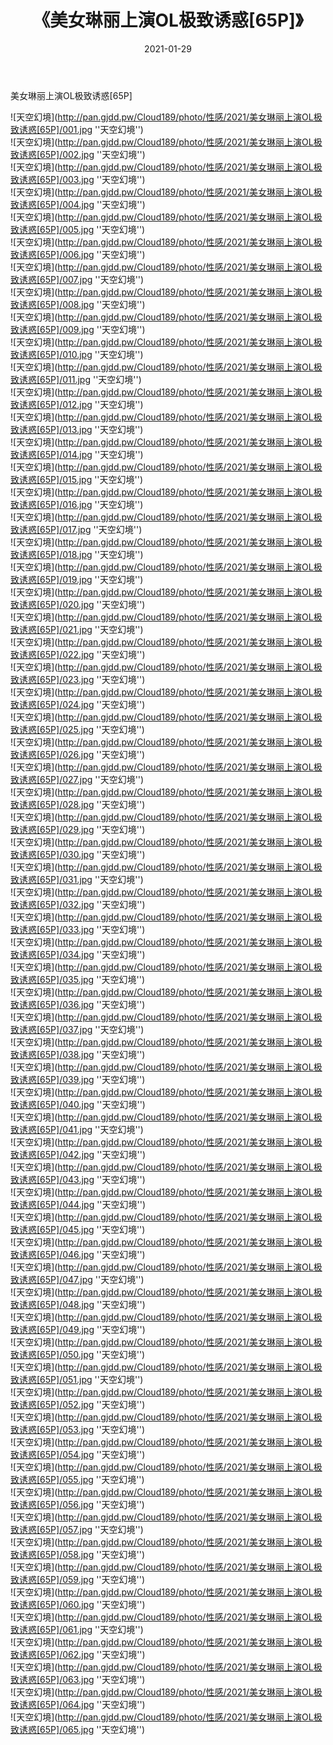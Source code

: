 ﻿---
layout: post
title:  《美女琳丽上演OL极致诱惑[65P]》
date:   2021-01-29
img: http://pan.gjdd.pw/Cloud189/photo/性感/2021/美女琳丽上演OL极致诱惑[65P]/000.jpg
categories: [美女, 性感, 泳衣]
---

美女琳丽上演OL极致诱惑[65P]



![天空幻境](http://pan.gjdd.pw/Cloud189/photo/性感/2021/美女琳丽上演OL极致诱惑[65P]/001.jpg ''天空幻境'') <br>
![天空幻境](http://pan.gjdd.pw/Cloud189/photo/性感/2021/美女琳丽上演OL极致诱惑[65P]/002.jpg ''天空幻境'') <br>
![天空幻境](http://pan.gjdd.pw/Cloud189/photo/性感/2021/美女琳丽上演OL极致诱惑[65P]/003.jpg ''天空幻境'') <br>
![天空幻境](http://pan.gjdd.pw/Cloud189/photo/性感/2021/美女琳丽上演OL极致诱惑[65P]/004.jpg ''天空幻境'') <br>
![天空幻境](http://pan.gjdd.pw/Cloud189/photo/性感/2021/美女琳丽上演OL极致诱惑[65P]/005.jpg ''天空幻境'') <br>
![天空幻境](http://pan.gjdd.pw/Cloud189/photo/性感/2021/美女琳丽上演OL极致诱惑[65P]/006.jpg ''天空幻境'') <br>
![天空幻境](http://pan.gjdd.pw/Cloud189/photo/性感/2021/美女琳丽上演OL极致诱惑[65P]/007.jpg ''天空幻境'') <br>
![天空幻境](http://pan.gjdd.pw/Cloud189/photo/性感/2021/美女琳丽上演OL极致诱惑[65P]/008.jpg ''天空幻境'') <br>
![天空幻境](http://pan.gjdd.pw/Cloud189/photo/性感/2021/美女琳丽上演OL极致诱惑[65P]/009.jpg ''天空幻境'') <br>
![天空幻境](http://pan.gjdd.pw/Cloud189/photo/性感/2021/美女琳丽上演OL极致诱惑[65P]/010.jpg ''天空幻境'') <br>
![天空幻境](http://pan.gjdd.pw/Cloud189/photo/性感/2021/美女琳丽上演OL极致诱惑[65P]/011.jpg ''天空幻境'') <br>
![天空幻境](http://pan.gjdd.pw/Cloud189/photo/性感/2021/美女琳丽上演OL极致诱惑[65P]/012.jpg ''天空幻境'') <br>
![天空幻境](http://pan.gjdd.pw/Cloud189/photo/性感/2021/美女琳丽上演OL极致诱惑[65P]/013.jpg ''天空幻境'') <br>
![天空幻境](http://pan.gjdd.pw/Cloud189/photo/性感/2021/美女琳丽上演OL极致诱惑[65P]/014.jpg ''天空幻境'') <br>
![天空幻境](http://pan.gjdd.pw/Cloud189/photo/性感/2021/美女琳丽上演OL极致诱惑[65P]/015.jpg ''天空幻境'') <br>
![天空幻境](http://pan.gjdd.pw/Cloud189/photo/性感/2021/美女琳丽上演OL极致诱惑[65P]/016.jpg ''天空幻境'') <br>
![天空幻境](http://pan.gjdd.pw/Cloud189/photo/性感/2021/美女琳丽上演OL极致诱惑[65P]/017.jpg ''天空幻境'') <br>
![天空幻境](http://pan.gjdd.pw/Cloud189/photo/性感/2021/美女琳丽上演OL极致诱惑[65P]/018.jpg ''天空幻境'') <br>
![天空幻境](http://pan.gjdd.pw/Cloud189/photo/性感/2021/美女琳丽上演OL极致诱惑[65P]/019.jpg ''天空幻境'') <br>
![天空幻境](http://pan.gjdd.pw/Cloud189/photo/性感/2021/美女琳丽上演OL极致诱惑[65P]/020.jpg ''天空幻境'') <br>
![天空幻境](http://pan.gjdd.pw/Cloud189/photo/性感/2021/美女琳丽上演OL极致诱惑[65P]/021.jpg ''天空幻境'') <br>
![天空幻境](http://pan.gjdd.pw/Cloud189/photo/性感/2021/美女琳丽上演OL极致诱惑[65P]/022.jpg ''天空幻境'') <br>
![天空幻境](http://pan.gjdd.pw/Cloud189/photo/性感/2021/美女琳丽上演OL极致诱惑[65P]/023.jpg ''天空幻境'') <br>
![天空幻境](http://pan.gjdd.pw/Cloud189/photo/性感/2021/美女琳丽上演OL极致诱惑[65P]/024.jpg ''天空幻境'') <br>
![天空幻境](http://pan.gjdd.pw/Cloud189/photo/性感/2021/美女琳丽上演OL极致诱惑[65P]/025.jpg ''天空幻境'') <br>
![天空幻境](http://pan.gjdd.pw/Cloud189/photo/性感/2021/美女琳丽上演OL极致诱惑[65P]/026.jpg ''天空幻境'') <br>
![天空幻境](http://pan.gjdd.pw/Cloud189/photo/性感/2021/美女琳丽上演OL极致诱惑[65P]/027.jpg ''天空幻境'') <br>
![天空幻境](http://pan.gjdd.pw/Cloud189/photo/性感/2021/美女琳丽上演OL极致诱惑[65P]/028.jpg ''天空幻境'') <br>
![天空幻境](http://pan.gjdd.pw/Cloud189/photo/性感/2021/美女琳丽上演OL极致诱惑[65P]/029.jpg ''天空幻境'') <br>
![天空幻境](http://pan.gjdd.pw/Cloud189/photo/性感/2021/美女琳丽上演OL极致诱惑[65P]/030.jpg ''天空幻境'') <br>
![天空幻境](http://pan.gjdd.pw/Cloud189/photo/性感/2021/美女琳丽上演OL极致诱惑[65P]/031.jpg ''天空幻境'') <br>
![天空幻境](http://pan.gjdd.pw/Cloud189/photo/性感/2021/美女琳丽上演OL极致诱惑[65P]/032.jpg ''天空幻境'') <br>
![天空幻境](http://pan.gjdd.pw/Cloud189/photo/性感/2021/美女琳丽上演OL极致诱惑[65P]/033.jpg ''天空幻境'') <br>
![天空幻境](http://pan.gjdd.pw/Cloud189/photo/性感/2021/美女琳丽上演OL极致诱惑[65P]/034.jpg ''天空幻境'') <br>
![天空幻境](http://pan.gjdd.pw/Cloud189/photo/性感/2021/美女琳丽上演OL极致诱惑[65P]/035.jpg ''天空幻境'') <br>
![天空幻境](http://pan.gjdd.pw/Cloud189/photo/性感/2021/美女琳丽上演OL极致诱惑[65P]/036.jpg ''天空幻境'') <br>
![天空幻境](http://pan.gjdd.pw/Cloud189/photo/性感/2021/美女琳丽上演OL极致诱惑[65P]/037.jpg ''天空幻境'') <br>
![天空幻境](http://pan.gjdd.pw/Cloud189/photo/性感/2021/美女琳丽上演OL极致诱惑[65P]/038.jpg ''天空幻境'') <br>
![天空幻境](http://pan.gjdd.pw/Cloud189/photo/性感/2021/美女琳丽上演OL极致诱惑[65P]/039.jpg ''天空幻境'') <br>
![天空幻境](http://pan.gjdd.pw/Cloud189/photo/性感/2021/美女琳丽上演OL极致诱惑[65P]/040.jpg ''天空幻境'') <br>
![天空幻境](http://pan.gjdd.pw/Cloud189/photo/性感/2021/美女琳丽上演OL极致诱惑[65P]/041.jpg ''天空幻境'') <br>
![天空幻境](http://pan.gjdd.pw/Cloud189/photo/性感/2021/美女琳丽上演OL极致诱惑[65P]/042.jpg ''天空幻境'') <br>
![天空幻境](http://pan.gjdd.pw/Cloud189/photo/性感/2021/美女琳丽上演OL极致诱惑[65P]/043.jpg ''天空幻境'') <br>
![天空幻境](http://pan.gjdd.pw/Cloud189/photo/性感/2021/美女琳丽上演OL极致诱惑[65P]/044.jpg ''天空幻境'') <br>
![天空幻境](http://pan.gjdd.pw/Cloud189/photo/性感/2021/美女琳丽上演OL极致诱惑[65P]/045.jpg ''天空幻境'') <br>
![天空幻境](http://pan.gjdd.pw/Cloud189/photo/性感/2021/美女琳丽上演OL极致诱惑[65P]/046.jpg ''天空幻境'') <br>
![天空幻境](http://pan.gjdd.pw/Cloud189/photo/性感/2021/美女琳丽上演OL极致诱惑[65P]/047.jpg ''天空幻境'') <br>
![天空幻境](http://pan.gjdd.pw/Cloud189/photo/性感/2021/美女琳丽上演OL极致诱惑[65P]/048.jpg ''天空幻境'') <br>
![天空幻境](http://pan.gjdd.pw/Cloud189/photo/性感/2021/美女琳丽上演OL极致诱惑[65P]/049.jpg ''天空幻境'') <br>
![天空幻境](http://pan.gjdd.pw/Cloud189/photo/性感/2021/美女琳丽上演OL极致诱惑[65P]/050.jpg ''天空幻境'') <br>
![天空幻境](http://pan.gjdd.pw/Cloud189/photo/性感/2021/美女琳丽上演OL极致诱惑[65P]/051.jpg ''天空幻境'') <br>
![天空幻境](http://pan.gjdd.pw/Cloud189/photo/性感/2021/美女琳丽上演OL极致诱惑[65P]/052.jpg ''天空幻境'') <br>
![天空幻境](http://pan.gjdd.pw/Cloud189/photo/性感/2021/美女琳丽上演OL极致诱惑[65P]/053.jpg ''天空幻境'') <br>
![天空幻境](http://pan.gjdd.pw/Cloud189/photo/性感/2021/美女琳丽上演OL极致诱惑[65P]/054.jpg ''天空幻境'') <br>
![天空幻境](http://pan.gjdd.pw/Cloud189/photo/性感/2021/美女琳丽上演OL极致诱惑[65P]/055.jpg ''天空幻境'') <br>
![天空幻境](http://pan.gjdd.pw/Cloud189/photo/性感/2021/美女琳丽上演OL极致诱惑[65P]/056.jpg ''天空幻境'') <br>
![天空幻境](http://pan.gjdd.pw/Cloud189/photo/性感/2021/美女琳丽上演OL极致诱惑[65P]/057.jpg ''天空幻境'') <br>
![天空幻境](http://pan.gjdd.pw/Cloud189/photo/性感/2021/美女琳丽上演OL极致诱惑[65P]/058.jpg ''天空幻境'') <br>
![天空幻境](http://pan.gjdd.pw/Cloud189/photo/性感/2021/美女琳丽上演OL极致诱惑[65P]/059.jpg ''天空幻境'') <br>
![天空幻境](http://pan.gjdd.pw/Cloud189/photo/性感/2021/美女琳丽上演OL极致诱惑[65P]/060.jpg ''天空幻境'') <br>
![天空幻境](http://pan.gjdd.pw/Cloud189/photo/性感/2021/美女琳丽上演OL极致诱惑[65P]/061.jpg ''天空幻境'') <br>
![天空幻境](http://pan.gjdd.pw/Cloud189/photo/性感/2021/美女琳丽上演OL极致诱惑[65P]/062.jpg ''天空幻境'') <br>
![天空幻境](http://pan.gjdd.pw/Cloud189/photo/性感/2021/美女琳丽上演OL极致诱惑[65P]/063.jpg ''天空幻境'') <br>
![天空幻境](http://pan.gjdd.pw/Cloud189/photo/性感/2021/美女琳丽上演OL极致诱惑[65P]/064.jpg ''天空幻境'') <br>
![天空幻境](http://pan.gjdd.pw/Cloud189/photo/性感/2021/美女琳丽上演OL极致诱惑[65P]/065.jpg ''天空幻境'') <br>